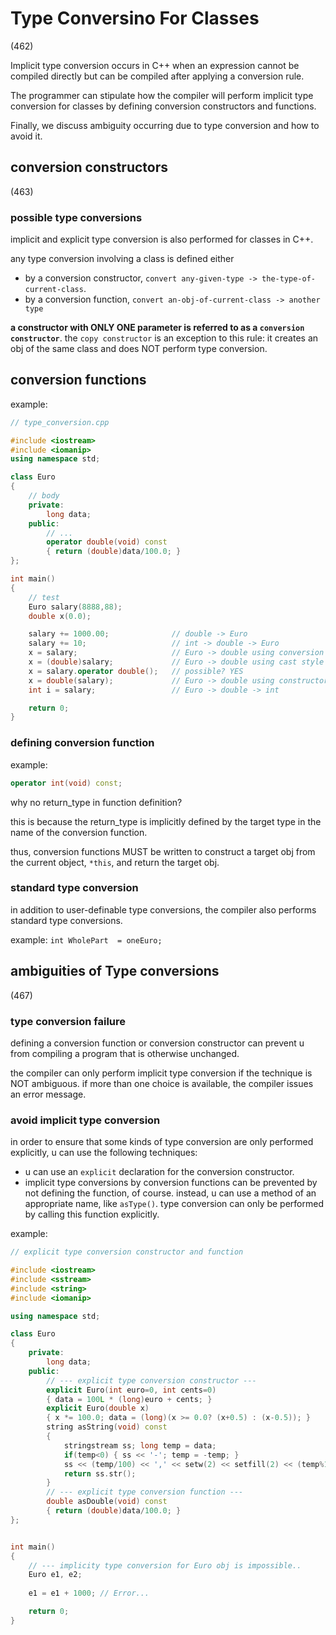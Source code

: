 # Type Conversino For Classes

(462)

Implicit type conversion occurs in C++ when an expression cannot be compiled directly but can be compiled after applying a conversion rule.

The programmer can stipulate how the compiler will perform implicit type conversion for classes by defining conversion constructors and functions.

Finally, we discuss ambiguity occurring due to type conversion and how to avoid it.

## conversion constructors

(463)

### possible type conversions

implicit and explicit type conversion is also performed for classes in C++.

any type conversion involving a class is defined either

- by a conversion constructor, `convert any-given-type -> the-type-of-current-class`.
- by a conversion function, `convert an-obj-of-current-class -> another type`

**a constructor with ONLY ONE parameter is referred to as a `conversion constructor`**. the `copy constructor` is an exception to this rule: it creates an obj of the same class and does NOT perform type conversion.

## conversion functions

example:

```c++
// type_conversion.cpp

#include <iostream>
#include <iomanip>
using namespace std;

class Euro
{
    // body
    private:
        long data;
    public:
        // ...
        operator double(void) const
        { return (double)data/100.0; }
};

int main()
{
    // test
    Euro salary(8888,88);
    double x(0.0);

    salary += 1000.00;              // double -> Euro
    salary += 10;                   // int -> double -> Euro
    x = salary;                     // Euro -> double using conversion function
    x = (double)salary;             // Euro -> double using cast style
    x = salary.operator double();   // possible? YES
    x = double(salary);             // Euro -> double using constructor style..
    int i = salary;                 // Euro -> double -> int

    return 0;
}

```

### defining conversion function

example:

```c++
operator int(void) const;
```

why no return_type in function definition?

this is because the return_type is implicitly defined by the target type in the name of the conversion function.

thus, conversion functions MUST be written to construct a target obj from the current object, `*this`, and return the target obj.

### standard type conversion

in addition to user-definable type conversions, the compiler also performs standard type conversions.

example: `int WholePart  = oneEuro;`

## ambiguities of Type conversions

(467)

### type conversion failure

defining a conversion function or conversion constructor can prevent u from compiling a program that is otherwise unchanged.

the compiler can only perform implicit type conversion if the technique is NOT ambiguous. if more than one choice is available, the compiler issues an error message.

### avoid implicit type conversion

in order to ensure that some kinds of type conversion are only performed explicitly, u can use the following techniques:

- u can use an `explicit` declaration for the conversion constructor.
- implicit type conversions by conversion functions can be prevented by not defining the function, of course. instead, u can use a method of an appropriate name, like `asType()`. type conversion can only be performed by calling this function explicitly.

example:

```c++
// explicit type conversion constructor and function

#include <iostream>
#include <sstream>
#include <string>
#include <iomanip>

using namespace std;

class Euro
{
    private:
        long data;
    public:
        // --- explicit type conversion constructor ---
        explicit Euro(int euro=0, int cents=0)
        { data = 100L * (long)euro + cents; }
        explicit Euro(double x)
        { x *= 100.0; data = (long)(x >= 0.0? (x+0.5) : (x-0.5)); }
        string asString(void) const
        {
            stringstream ss; long temp = data;
            if(temp<0) { ss << '-'; temp = -temp; }
            ss << (temp/100) << ',' << setw(2) << setfill(2) << (temp%100);
            return ss.str();
        }
        // --- explicit type conversion function ---
        double asDouble(void) const
        { return (double)data/100.0; }
};


int main()
{
    // --- implicity type conversion for Euro obj is impossible..
    Euro e1, e2;
    
    e1 = e1 + 1000; // Error...

    return 0;
}


```
